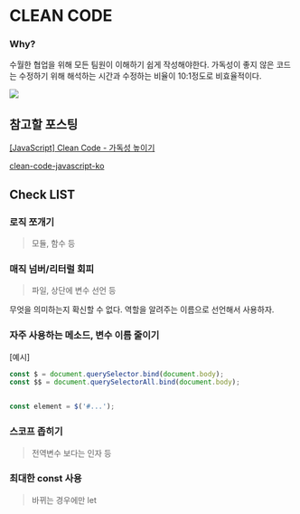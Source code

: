 # CLEAN CODE

### Why?

수월한 협업을 위해 모든 팀원이 이해하기 쉽게 작성해야한다. 가독성이 좋지 않은 코드는 수정하기 위해 해석하는 시간과 수정하는 비율이 10:1정도로 비효율적이다.

![](https://image.samsungsds.com/kr/story/__icsFiles/afieldfile/2019/08/27/43_a.png)



## 참고할 포스팅

[[JavaScript] Clean Code - 가독성 높이기](https://velog.io/@seob/JavaScript-Clean-Code-%EA%B0%80%EB%8F%85%EC%84%B1-%EB%86%92%EC%9D%B4%EA%B8%B0)

[clean-code-javascript-ko](https://github.com/qkraudghgh/clean-code-javascript-ko#%EC%97%90%EB%9F%AC-%EC%B2%98%EB%A6%ACerror-handling)



## Check LIST

### 로직 쪼개기

>  모듈, 함수 등



### 매직 넘버/리터럴 회피

> 파일, 상단에 변수 선언 등

무엇을 의미하는지 확신할 수 없다. 역할을 알려주는 이름으로 선언해서 사용하자.



### 자주 사용하는 메소드, 변수 이름 줄이기

[예시]

```js
const $ = document.querySelector.bind(document.body);
const $$ = document.querySelectorAll.bind(document.body);


const element = $('#...');
```



### 스코프 좁히기

> 전역변수 보다는 인자 등



### 최대한 const 사용 

> 바뀌는 경우에만 let